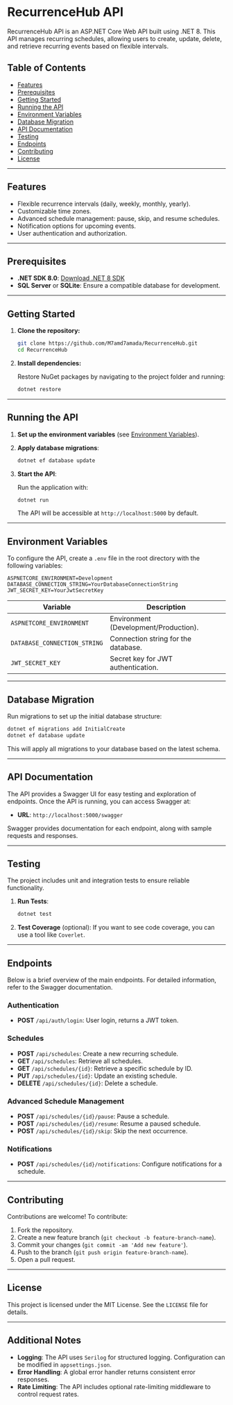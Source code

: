 # RecurrenceHub API

RecurrenceHub API is an ASP.NET Core Web API built using .NET 8. This API manages recurring schedules, allowing users to create, update, delete, and retrieve recurring events based on flexible intervals.

## Table of Contents

- [Features](#features)
- [Prerequisites](#prerequisites)
- [Getting Started](#getting-started)
- [Running the API](#running-the-api)
- [Environment Variables](#environment-variables)
- [Database Migration](#database-migration)
- [API Documentation](#api-documentation)
- [Testing](#testing)
- [Endpoints](#endpoints)
- [Contributing](#contributing)
- [License](#license)

---

## Features

- Flexible recurrence intervals (daily, weekly, monthly, yearly).
- Customizable time zones.
- Advanced schedule management: pause, skip, and resume schedules.
- Notification options for upcoming events.
- User authentication and authorization.

---

## Prerequisites

- **.NET SDK 8.0**: [Download .NET 8 SDK](https://dotnet.microsoft.com/download/dotnet/8.0)
- **SQL Server** or **SQLite**: Ensure a compatible database for development.

---

## Getting Started

1. **Clone the repository:**

   ```bash
   git clone https://github.com/M7amd7amada/RecurrenceHub.git
   cd RecurrenceHub
   ```

2. **Install dependencies:**

   Restore NuGet packages by navigating to the project folder and running:

   ```bash
   dotnet restore
   ```

---

## Running the API

1. **Set up the environment variables** (see [Environment Variables](#environment-variables)).

2. **Apply database migrations**:

   ```bash
   dotnet ef database update
   ```

3. **Start the API**:

   Run the application with:

   ```bash
   dotnet run
   ```

   The API will be accessible at `http://localhost:5000` by default.

---

## Environment Variables

To configure the API, create a `.env` file in the root directory with the following variables:

```plaintext
ASPNETCORE_ENVIRONMENT=Development
DATABASE_CONNECTION_STRING=YourDatabaseConnectionString
JWT_SECRET_KEY=YourJwtSecretKey
```

| Variable                   | Description                       |
|----------------------------|-----------------------------------|
| `ASPNETCORE_ENVIRONMENT`   | Environment (Development/Production). |
| `DATABASE_CONNECTION_STRING` | Connection string for the database. |
| `JWT_SECRET_KEY`           | Secret key for JWT authentication. |

---

## Database Migration

Run migrations to set up the initial database structure:

```bash
dotnet ef migrations add InitialCreate
dotnet ef database update
```

This will apply all migrations to your database based on the latest schema.

---

## API Documentation

The API provides a Swagger UI for easy testing and exploration of endpoints. Once the API is running, you can access Swagger at:

- **URL**: `http://localhost:5000/swagger`

Swagger provides documentation for each endpoint, along with sample requests and responses.

---

## Testing

The project includes unit and integration tests to ensure reliable functionality.

1. **Run Tests**:

   ```bash
   dotnet test
   ```

2. **Test Coverage** (optional): If you want to see code coverage, you can use a tool like `Coverlet`.

---

## Endpoints

Below is a brief overview of the main endpoints. For detailed information, refer to the Swagger documentation.

### Authentication

- **POST** `/api/auth/login`: User login, returns a JWT token.

### Schedules

- **POST** `/api/schedules`: Create a new recurring schedule.
- **GET** `/api/schedules`: Retrieve all schedules.
- **GET** `/api/schedules/{id}`: Retrieve a specific schedule by ID.
- **PUT** `/api/schedules/{id}`: Update an existing schedule.
- **DELETE** `/api/schedules/{id}`: Delete a schedule.

### Advanced Schedule Management

- **POST** `/api/schedules/{id}/pause`: Pause a schedule.
- **POST** `/api/schedules/{id}/resume`: Resume a paused schedule.
- **POST** `/api/schedules/{id}/skip`: Skip the next occurrence.

### Notifications

- **POST** `/api/schedules/{id}/notifications`: Configure notifications for a schedule.

---

## Contributing

Contributions are welcome! To contribute:

1. Fork the repository.
2. Create a new feature branch (`git checkout -b feature-branch-name`).
3. Commit your changes (`git commit -am 'Add new feature'`).
4. Push to the branch (`git push origin feature-branch-name`).
5. Open a pull request.

---

## License

This project is licensed under the MIT License. See the `LICENSE` file for details.

---

## Additional Notes

- **Logging**: The API uses `Serilog` for structured logging. Configuration can be modified in `appsettings.json`.
- **Error Handling**: A global error handler returns consistent error responses.
- **Rate Limiting**: The API includes optional rate-limiting middleware to control request rates.